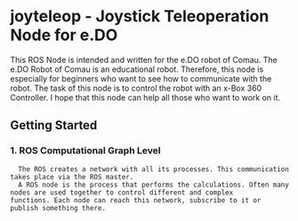 # joyteleop - Joystick Teleoperation Node for e.DO

This ROS Node is intended and written for the e.DO robot of Comau. The e.DO Robot of Comau is an educational robot. Therefore, this node is especially for beginners who want to see how to communicate with the robot. The task of this node is to control the robot with an x-Box 360 Controller. I hope that this node can help all those who want to work on it.

## Getting Started
  ### 1. ROS Computational Graph Level
      The ROS creates a network with all its processes. This communication takes place via the ROS master.
      A ROS node is the process that performs the calculations. Often many nodes are used together to control different and complex           functions. Each node can reach this network, subscribe to it or publish something there.
